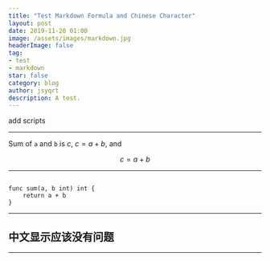 ```yaml
---
title: "Test Markdown Formula and Chinese Character"
layout: post
date: 2019-11-20 01:00
image: /assets/images/markdown.jpg
headerImage: false
tag:
- test
- markdown
star: false
category: blog
author: jsyqrt
description: A test.
---
```


add scripts

---

Sum of `a` and `b` is $c$, $c=a+b$, and

$$
c = a + b
$$

---

```golang

func sum(a, b int) int {
    return a + b
}

```

---

## 中文显示应该没有问题

---

